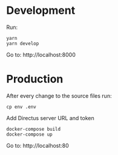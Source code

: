 # Development

Run:

```
yarn
yarn develop
```

Go to:
http://localhost:8000

# Production

After every change to the source files run:

```
cp env .env
```

Add Directus server URL and token

```
docker-compose build
docker-compose up
```

Go to:
http://localhost:80
